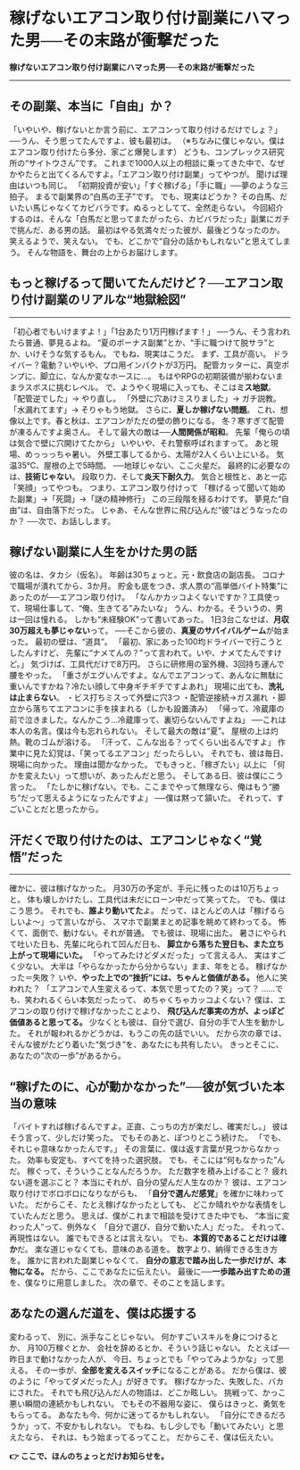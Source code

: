 # 稼げないエアコン取り付け副業にハマった男──その末路が衝撃だった
<!-- gdoc_url:  https://docs.google.com/document/d/161R8fm9CvpLgVccFzGz1icrMpkaIeZEqYu6BgjHBQ-c/edit?usp=sharing -->

**稼げないエアコン取り付け副業にハマった男──その末路が衝撃だった**
****
## その副業、本当に「自由」か？ 
「いやいや、稼げないとか言う前に、エアコンって取り付けるだけでしょ？」 
──うん、そう思ってたんですよ、彼も最初は。  （※ちなみに僕じゃない。僕はエアコン取り付けたら多分、家ごと爆発します） 
どうも、コンプレックス研究所の“サイトウさん”です。  これまで1000人以上の相談に乗ってきた中で、なぜかやたらと出てくるんですよ。「エアコン取り付け副業」ってやつが。 
聞けば理由はいつも同じ。  「初期投資が安い」「すぐ稼げる」「手に職」──夢のような三拍子。  まるで副業界の“白馬の王子”です。 
でも、現実はどうか？  その白馬、だいたい馬じゃなくてカピバラです。ぬるっとしてて、全然走らない。 
今回紹介するのは、そんな「白馬だと思ってまたがったら、カピバラだった」副業にガチで挑んだ、ある男の話。  最初はやる気満々だった彼が、最後どうなったのか。 
笑えるようで、笑えない。  でも、どこかで“自分の話かもしれない”と思えてしまう。 
そんな物語を、舞台の上からお届けします。 

## もっと稼げるって聞いてたんだけど？──エアコン取り付け副業のリアルな“地獄絵図” 
****
「初心者でもいけますよ！」「1台あたり1万円稼げます！」  ──うん、そう言われたら普通、夢見るよね。  “夏のボーナス副業”とか、“手に職つけて脱サラ”とか、いけそうな気するもん。 
でもね、現実はこうだ。 
まず、工具が高い。  ドライバー？電動？いやいや、プロ用インパクトが3万円。  配管カッターに、真空ポンプに、脚立に、なんか変なホースに…。  もはやRPGの初期装備が揃わないままラスボスに挑むレベル。 
で、ようやく現場に入っても、そこは**ミス地獄**。  「配管逆でした」→ やり直し。  「外壁に穴あけミスりました」→ ガチ説教。  「水漏れてます」→ そりゃもう地獄。 
さらに、**夏しか稼げない問題**。  これ、想像以上です。春と秋は、エアコンがただの壁の飾りになる。  冬？寒すぎて配管が凍るんですよ奥さん。 
そして最大の敵は──**人間関係が昭和**。  先輩「俺らの頃は気合で壁に穴開けてたから」  いやいや、それ警察呼ばれますって。 
あと現場、めっっっちゃ暑い。  外壁工事してるから、太陽が2人くらい上にいる。  気温35℃、屋根の上で5時間。  ──地球じゃない、ここ火星だ。 
最終的に必要なのは、**技術じゃない**。  段取り力、そして**炎天下耐久力**。  気合と根性と、あと一応「笑顔」ってやつも。 
つまり、エアコン取り付けって  「稼げるって聞いて始めた副業」→「死闘」→「謎の精神修行」  この三段階を経るわけです。 
夢見た“自由”は、自由落下だった。 
じゃあ、そんな世界に飛び込んだ“彼”はどうなったのか？  ──次で、お話しします。 

## 稼げない副業に人生をかけた男の話 
彼の名は、タカシ（仮名）。  年齢は30ちょっと。元・飲食店の副店長。  コロナで職場が潰れてから、3か月。  貯金も底をつき、求人票の“高単価バイト特集”にあったのが──エアコン取り付け。 
「なんかカッコよくないですか？工具使って、現場仕事して、“俺、生きてる”みたいな」 
うん、わかる。そういうの、男は一回は憧れる。  しかも“未経験OK”って書いてあった。  1日3台こなせば、**月収30万超えも夢じゃない**って。 
──そこから彼の、**真夏のサバイバルゲーム**が始まった。 
最初の壁は、“道具”。 
「最初、家にあった100均ドライバーで行こうとしたんすけど、  先輩に“ナメてんの？”って言われて。いや、ナメてたんですけど。」 
気づけば、工具代だけで8万円。  さらに研修用の室外機、3回持ち運んで腰をやった。 
「重さがエグいんですよ。なんでエアコンって、あんなに無駄に重いんですかね？冷たい顔して中身ギチギチですよあれ」 
現場に出ても、**洗礼は止まらない**。 
・ビス打ちミスって外壁に穴3つ  ・配管逆接続→ガス漏れ  ・脚立から落ちてエアコンに手を挟まれる（しかも設置済み） 
「帰って、冷蔵庫の前で泣きました。なんかこう…冷蔵庫って、裏切らないんですよね」  ──これは本人の名言。僕は今も忘れられない。 
そして最大の敵は“夏”。  屋根の上は灼熱。靴のゴムが溶ける。  「汗って、こんな出る？ってくらい出るんですよ」  作業中に見た幻覚は、「笑ってるエアコン」だったらしい。 
それでも、彼は毎日、現場に向かった。 
理由は聞かなかった。  でもきっと、「稼ぎたい」以上に  「何かを変えたい」って想いが、あったんだと思う。 
そしてある日、彼は僕にこう言った。 
「たしかに稼げない。でも、ここまでやって無理なら、俺はもう“勝ち”だって思えるようになったんですよ」 
──僕は黙って頷いた。  それって、すごいことだと思ったから。 

## 汗だくで取り付けたのは、エアコンじゃなく“覚悟”だった 
****
確かに、彼は稼げなかった。  月30万の予定が、手元に残ったのは10万ちょっと。  体も壊しかけたし、工具代は未だにローン中だって笑ってた。 
でも、僕はこう思う。 
それでも、**誰より動いてた**よ。 
だって、ほとんどの人は「稼げるらしいよ〜」って言いながら、  スマホで副業まとめ記事を眺めて終わってる。  怖くて、面倒で、動けない。それが普通。 
でも彼は、現場に出た。  暑さにやられて吐いた日も、先輩に叱られて凹んだ日も、  **脚立から落ちた翌日も、また立ち上がって現場にいた。**
「やってみたけどダメだった」って言える人、  実はすごく少ない。  大半は「やらなかったから分からない」まま、年をとる。 
稼げなかった＝失敗？  いや、**やった上での“挫折”には、ちゃんと価値がある。**
他人に笑われた？  「エアコンで人生変えるって、本気で思ってたの？笑」って？ 
……でも、笑われるくらい本気だったって、  めちゃくちゃカッコよくない？ 
僕は、エアコンの取り付けで稼げなかったことより、  **飛び込んだ事実の方が、よっぽど価値あると思ってる。**
少なくとも彼は、自分で選び、自分の手で人生を動かした。  それが報われるかどうかは、もうこの先の話でいい。 
だから次の章では、  そんな彼がたどり着いた“気づき”を、あなたにも共有したい。 
きっとそこに、あなたの“次の一歩”があるから。 

## “稼げたのに、心が動かなかった”──彼が気づいた本当の意味 

「バイトすれば稼げるんですよ。正直、こっちの方が楽だし、確実だし。」 
彼はそう言って、少しだけ笑った。  でもそのあと、ぽつりとこう続けた。 
「でも、それじゃ意味なかったんです。」 
その言葉に、僕は返す言葉が見つからなかった。  効率も安定も、すべてを持った選択肢。  でも、そこには“何もなかった”んだ。 
稼ぐって、そういうことなんだろうか。 
ただ数字を積み上げること？  疲れない道を選ぶこと？  本当にそれが、自分の望んだ人生なのか？ 
彼は、エアコン取り付けでボロボロになりながらも、  「**自分で選んだ感覚**」を確かに味わっていた。 
だからこそ、たとえ稼げなかったとしても、  どこか晴れやかな表情をしていたんだと思う。 
思えば、僕がこれまで相談を受けてきた中でも、  “本当に変わった人”って、例外なく  「自分で選び、自分で動いた人」だった。 
それって、再現性はない。  誰でもできるとは言えない。  でも、**本質的であることだけは確か**だ。 
楽な道じゃなくても、意味のある道を。  数字より、納得できる生き方を。 
誰かに言われた副業じゃなくて、  **自分の意志で踏み出した一歩だけが、本物になる。**
だから、ここであなたに伝えたい。  最後に──**一歩踏み出すための道**を、僕なりに用意しました。 
次の章で、そのことを話します。 

## あなたの選んだ道を、僕は応援する 
変わるって、  別に、派手なことじゃない。 
何かすごいスキルを身につけるとか、  月100万稼ぐとか、  会社を辞めるとか、そういう話じゃない。 
たとえば──  昨日まで動けなかった人が、  今日、ちょっとでも「やってみようかな」って思える。 
その一歩が、**全部を変えるスイッチ**になることがある。 
だから僕は、彼のように「やってダメだった人」が好きです。  稼げなかった、失敗した、バカにされた。  それでも飛び込んだ人の物語は、どこか眩しい。 
挑戦って、かっこ悪い瞬間の連続かもしれない。  でもその不器用な姿に、  僕らはきっと、勇気をもらってる。 
あなたも今、何かに迷ってるかもしれない。  「自分にできるだろうか」って、不安かもしれない。 
でもね、もし少しでも「動いてみたい」と思えたなら、  それは、もう始まってるってこと。 
だからこそ、僕は伝えたい。 

**👉 ここで、ほんのちょっとだけお知らせを。**
